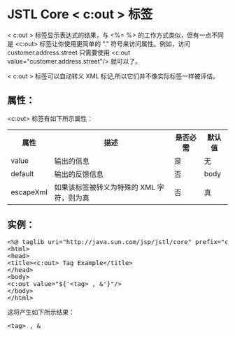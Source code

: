 # JSTL Core < c:out > 标签

< c:out > 标签显示表达式的结果，与 <%= %> 的工作方式类似，但有一点不同是 <c:out> 标签让你使用更简单的 "." 符号来访问属性。例如，访问 customer.address.street 只需要使用 <c:out value="customer.address.street"/> 就可以了。

< c:out > 标签可以自动转义 XML 标记,所以它们并不像实际标签一样被评估。

## 属性：

<c:out> 标签有如下所示属性：

<table class="table table-bordered">
<tr><th style="width:15%">属性</th><th>描述 </th><th>是否必需</th><th>默认值</th></tr>
<tr><td>value</td><td>输出的信息</td><td>是</td><td>无</td></tr>
<tr><td>default</td><td>输出的反馈信息</td><td>否</td><td>body</td></tr>
<tr><td>escapeXml</td><td>如果该标签被转义为特殊的 XML 字符，则为真</td><td>否</td><td>真</td></tr>
</table>

## 实例：

<pre class="prettyprint notranslate tryit">
&lt;%@ taglib uri="http://java.sun.com/jsp/jstl/core" prefix="c" %&gt;
&lt;html&gt;
&lt;head&gt;
&lt;title&gt;&lt;c:out&gt; Tag Example&lt;/title&gt;
&lt;/head&gt;
&lt;body&gt;
&lt;c:out value="${'&lt;tag&gt; , &amp;'}"/&gt;
&lt;/body&gt;
&lt;/html&gt;
</pre>

这将产生如下所示结果：

<pre class="result notranslate">
&lt;tag&gt; , &amp;
</pre>
